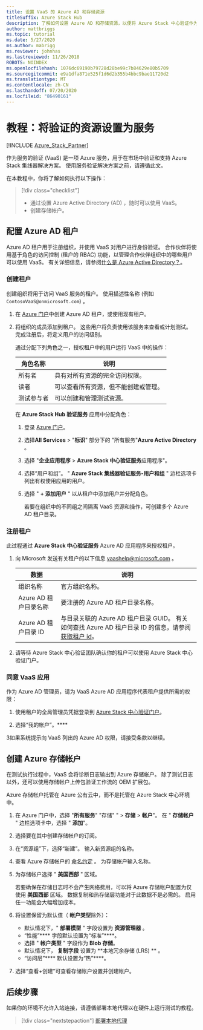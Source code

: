 ```yaml
---
title: 设置 VaaS 的 Azure AD 和存储资源
titleSuffix: Azure Stack Hub
description: 了解如何设置 Azure AD 和存储资源，以便将 Azure Stack 中心验证作为一种服务。
author: mattbriggs
ms.topic: tutorial
ms.date: 5/27/2020
ms.author: mabrigg
ms.reviewer: johnhas
ms.lastreviewed: 11/26/2018
ROBOTS: NOINDEX
ms.openlocfilehash: 1076dc69190b79728d28be99c7b84629e80b5709
ms.sourcegitcommit: e9a1dfa871e525f1d6d2b355b4bbc9bae11720d2
ms.translationtype: MT
ms.contentlocale: zh-CN
ms.lasthandoff: 07/20/2020
ms.locfileid: "86490161"
---
```

# <a name="tutorial-set-up-resources-for-validation-as-a-service"></a>教程：将验证的资源设置为服务

[!INCLUDE [Azure_Stack_Partner](./includes/azure-stack-partner-appliesto.md)]

作为服务的验证 (VaaS) 是一项 Azure 服务，用于在市场中验证和支持 Azure Stack 集线器解决方案。 使用服务验证解决方案之前，请遵循此文。

在本教程中，你将了解如何执行以下操作：

> [!div class="checklist"]
> * 通过设置 Azure Active Directory (AD) ，随时可以使用 VaaS。
> * 创建存储帐户。

## <a name="configure-an-azure-ad-tenant"></a>配置 Azure AD 租户

Azure AD 租户用于注册组织，并使用 VaaS 对用户进行身份验证。 合作伙伴将使用基于角色的访问控制 (租户的 RBAC) 功能，以管理合作伙伴组织中的哪些用户可以使用 VaaS。 有关详细信息，请参阅[什么是 Azure Active Directory？](/azure/active-directory/fundamentals/active-directory-whatis)。

### <a name="create-a-tenant"></a>创建租户

创建组织将用于访问 VaaS 服务的租户。 使用描述性名称 (例如 `ContosoVaaS@onmicrosoft.com`) 。

1. 在 [Azure 门户](https://portal.azure.com)中创建 Azure AD 租户，或使用现有租户。 <!-- For instructions on creating new Azure AD tenants, see [Get started with Azure AD](/azure/active-directory/get-started-azure-ad). -->

2. 将组织的成员添加到租户。 这些用户将负责使用该服务来查看或计划测试。 完成注册后，将定义用户的访问级别。

    通过分配下列角色之一，授权租户中的用户运行 VaaS 中的操作：

    | 角色名称 | 说明 |
    |---------------------|------------------------------------------|
    | 所有者 | 具有对所有资源的完全访问权限。 |
    | 读者 | 可以查看所有资源，但不能创建或管理。 |
    | 测试参与者 | 可以创建和管理测试资源。 |

    在 **Azure Stack Hub 验证服务** 应用中分配角色：

   1. 登录 [Azure 门户](https://portal.azure.com)。
   2. 选择**All Services**  >  "**标识**" 部分下的 "所有服务"**Azure Active Directory** 。
   3. 选择 "**企业应用程序**  >  **Azure Stack 中心验证服务**应用程序"。
   4. 选择“用户和组”。 " **Azure Stack 集线器验证服务-用户和组** " 边栏选项卡列出有权使用应用的用户。
   5. 选择 " **+ 添加用户** " 以从租户中添加用户并分配角色。

      若要在组织中的不同组之间隔离 VaaS 资源和操作，可创建多个 Azure AD 租户目录。

### <a name="register-your-tenant"></a>注册租户

此过程通过 **Azure Stack 中心验证服务** Azure AD 应用程序来授权租户。

1. 向 Microsoft 发送有关租户的以下信息 [vaashelp@microsoft.com](mailto:vaashelp@microsoft.com) 。

    | 数据 | 说明 |
    |--------------------------------|---------------------------------------------------------------------------------------------|
    | 组织名称 | 官方组织名称。 |
    | Azure AD 租户目录名称 | 要注册的 Azure AD 租户目录名称。 |
    | Azure AD 租户目录 ID | 与目录关联的 Azure AD 租户目录 GUID。 有关如何查找 Azure AD 租户目录 ID 的信息，请参阅 [获取租户 id](/azure/azure-resource-manager/resource-group-create-service-principal-portal#get-values-for-signing-in)。 |

2. 请等待 Azure Stack 中心验证团队确认你的租户可以使用 Azure Stack 中心验证门户。

### <a name="consent-to-the-vaas-app"></a>同意 VaaS 应用

作为 Azure AD 管理员，请为 VaaS Azure AD 应用程序代表租户提供所需的权限：

1. 使用租户的全局管理员凭据登录到 [Azure Stack 中心验证门户](https://azurestackvalidation.com/)。

2. 选择“我的帐户”。****

3如果系统提示向 VaaS 列出的 Azure AD 权限，请接受条款以继续。

## <a name="create-an-azure-storage-account"></a>创建 Azure 存储帐户

在测试执行过程中，VaaS 会将诊断日志输出到 Azure 存储帐户。 除了测试日志以外，还可以使用存储帐户上传包验证工作流的 OEM 扩展包。

Azure 存储帐户托管在 Azure 公有云中，而不是托管在 Azure Stack 中心环境中。

1. 在 Azure 门户中，选择 "**所有服务**" "存储" "  >  **存储**  >  **帐户**"。 在 " **存储帐户** " 边栏选项卡中，选择 " **添加**"。

2. 选择要在其中创建存储帐户的订阅。

3. 在“资源组”下，选择“新建”。 输入新资源组的名称。

4. 查看 Azure 存储帐户的 [命名约定](/azure/cloud-adoption-framework/ready/azure-best-practices/naming-and-tagging#storage) 。 为存储帐户输入名称。

5. 为存储帐户选择 " **美国西部** " 区域。

    若要确保在存储日志时不会产生网络费用，可以将 Azure 存储帐户配置为仅使用 **美国西部** 区域。 数据复制和热存储层功能对于此数据不是必需的。 启用任一功能会大幅增加成本。

6. 将设置保留为默认值（ **帐户类型**除外）：

    - 默认情况下，" **部署模型** " 字段设置为 **资源管理器** 。
    - “性能”**** 字段默认设置为“标准”****。
    - 选择 " **帐户类型** " 字段作为 **Blob 存储**。
    - 默认情况下， **复制字段** 设置为 **本地冗余存储 (LRS) ** 。
    - “访问层”**** 默认设置为“热”****。

7. 选择“查看+创建”可查看存储帐户设置并创建帐户。

## <a name="next-steps"></a>后续步骤

如果你的环境不允许入站连接，请遵循部署本地代理以在硬件上运行测试的教程。

> [!div class="nextstepaction"]
> [部署本地代理](azure-stack-vaas-local-agent.md)
